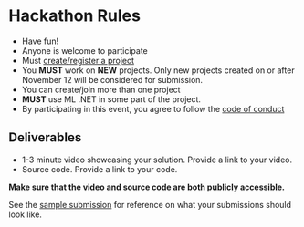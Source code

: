 # Hackathon Rules

- Have fun!
- Anyone is welcome to participate
- Must [create/register a project](https://github.com/virtualmlnet/hackathon-2020/issues/new?assignees=&labels=&template=idea.md&title=ML.NET+Hackathon+Idea)
- You **MUST** work on **NEW** projects. Only new projects created on or after November 12 will be considered for submission.
- You can create/join more than one project
- **MUST** use ML .NET in some part of the project.
- By participating in this event, you agree to follow the [code of conduct](code-of-conduct.md)

## Deliverables

- 1-3 minute video showcasing your solution. Provide a link to your video.
- Source code. Provide a link to your code.

**Make sure that the video and source code are both publicly accessible.**

See the [sample submission](submissions/Team-1/README.md) for reference on what your submissions should look like.